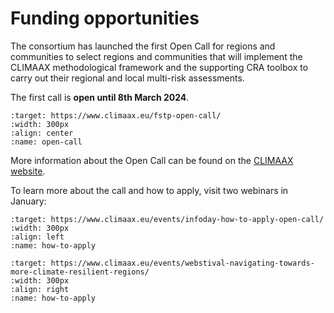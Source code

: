 Funding opportunities 
=======================

The consortium has launched the first Open Call for regions and communities to select regions and communities that will implement the CLIMAAX methodological framework and the supporting CRA toolbox to carry out their regional and local multi-risk assessments.  

The first call is **open until 8th March 2024**.  

```{image} images/open_call.jpeg
:target: https://www.climaax.eu/fstp-open-call/
:width: 300px
:align: center
:name: open-call
```

More information about the Open Call can be found on the [CLIMAAX website](https://www.climaax.eu/fstp-open-call/).

To learn more about the call and how to apply, visit two webinars in January:  

```{image} https://www.climaax.eu/wp-content/uploads/2024/01/partnerwebsitebanner.png
:target: https://www.climaax.eu/events/infoday-how-to-apply-open-call/
:width: 300px
:align: left
:name: how-to-apply
```

```{image} https://www.climaax.eu/wp-content/uploads/2024/01/CLIMAAX_WEBSTIVAL-min.png
:target: https://www.climaax.eu/events/webstival-navigating-towards-more-climate-resilient-regions/
:width: 300px
:align: right
:name: how-to-apply
```

